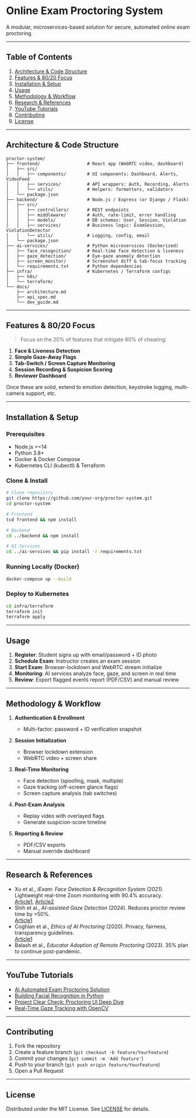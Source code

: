 # Online Exam Proctoring System

A modular, microservices-based solution for secure, automated online exam proctoring.

---

## Table of Contents

1. [Architecture & Code Structure](#architecture--code-structure)
2. [Features & 80/20 Focus](#features--8020-focus)
3. [Installation & Setup](#installation--setup)
4. [Usage](#usage)
5. [Methodology & Workflow](#methodology--workflow)
6. [Research & References](#research--references)
7. [YouTube Tutorials](#youtube-tutorials)
8. [Contributing](#contributing)
9. [License](#license)

---

## Architecture & Code Structure

```
proctor-system/
├── frontend/                  # React app (WebRTC video, dashboard)
│   ├── src/
│   │   ├── components/        # UI components: Dashboard, Alerts, VideoFeed
│   │   ├── services/          # API wrappers: Auth, Recording, Alerts
│   │   └── utils/             # Helpers: formatters, validators
│   └── package.json
├── backend/                   # Node.js / Express (or Django / Flask)
│   ├── src/
│   │   ├── controllers/       # REST endpoints
│   │   ├── middleware/        # Auth, rate-limit, error handling
│   │   ├── models/            # DB schemas: User, Session, Violation
│   │   ├── services/          # Business logic: ExamSession, ViolationDetector
│   │   └── utils/             # Logging, config, email
│   └── package.json
├── ai-services/               # Python microservices (Dockerized)
│   ├── face_recognition/      # Real-time face detection & liveness
│   ├── gaze_detection/        # Eye-gaze anomaly detection
│   ├── screen_monitor/        # Screenshot diff & tab-focus tracking
│   └── requirements.txt       # Python dependencies
├── infra/                     # Kubernetes / Terraform configs
│   ├── k8s/
│   └── terraform/
└── docs/
    ├── architecture.md
    ├── api_spec.md
    └── dev_guide.md
```

---

## Features & 80/20 Focus

> Focus on the 20% of features that mitigate 80% of cheating:

1. **Face & Liveness Detection**
2. **Simple Gaze-Away Flags**
3. **Tab-Switch / Screen Capture Monitoring**
4. **Session Recording & Suspicion Scoring**
5. **Reviewer Dashboard**

Once these are solid, extend to emotion detection, keystroke logging, multi-camera support, etc.

---

## Installation & Setup

### Prerequisites

* Node.js >=14
* Python 3.8+
* Docker & Docker Compose
* Kubernetes CLI (kubectl) & Terraform

### Clone & Install

```bash
# Clone repository
git clone https://github.com/your-org/proctor-system.git
cd proctor-system

# Frontend
tcd frontend && npm install

# Backend
cd ../backend && npm install

# AI Services
cd ../ai-services && pip install -r requirements.txt
```

### Running Locally (Docker)

```bash
docker-compose up --build
```

### Deploy to Kubernetes

```bash
cd infra/terraform
terraform init
terraform apply
```

---

## Usage

1. **Register**: Student signs up with email/password + ID photo
2. **Schedule Exam**: Instructor creates an exam session
3. **Start Exam**: Browser-lockdown and WebRTC stream initialize
4. **Monitoring**: AI services analyze face, gaze, and screen in real time
5. **Review**: Export flagged events report (PDF/CSV) and manual review

---

## Methodology & Workflow

1. **Authentication & Enrollment**

   * Multi-factor: password + ID verification snapshot
2. **Session Initialization**

   * Browser lockdown extension
   * WebRTC video + screen share
3. **Real-Time Monitoring**

   * Face detection (spoofing, mask, multiple)
   * Gaze tracking (off-screen glance flags)
   * Screen capture analysis (tab switches)
4. **Post-Exam Analysis**

   * Replay video with overlayed flags
   * Generate suspicion-score timeline
5. **Reporting & Review**

   * PDF/CSV exports
   * Manual override dashboard

---

## Research & References

* Xu et al., *iExam: Face Detection & Recognition System* (2021). Lightweight real-time Zoom monitoring with 90.4% accuracy. <br> [Article1](https://www.researchgate.net/publication/369814086_Online_Exam_Proctoring_System),  [Article2](https://www.mdpi.com/2079-3197/11/6/120?utm_source=chatgpt.com)
* Shih et al., *AI-assisted Gaze Detection* (2024). Reduces proctor review time by >50%. <br>[Article1](https://arxiv.org/abs/2206.13356?utm_source=chatgpt.com)
* Coghlan et al., *Ethics of AI Proctoring* (2020). Privacy, fairness, transparency guidelines.<br> [Article1](https://arxiv.org/abs/2011.07647?utm_source=chatgpt.com)
* Balash et al., *Educator Adoption of Remote Proctoring* (2023). 35% plan to continue post-pandemic.

---

## YouTube Tutorials

* [AI Automated Exam Proctoring Solution](https://youtu.be/example1)
* [Building Facial Recognition in Python](https://youtu.be/example2)
* [Project Clear Check: Proctoring UI Deep Dive](https://youtu.be/example3)
* [Real-Time Gaze Tracking with OpenCV](https://youtu.be/example4)

---

## Contributing

1. Fork the repository
2. Create a feature branch (`git checkout -b feature/YourFeature`)
3. Commit your changes (`git commit -m 'Add feature'`)
4. Push to your branch (`git push origin feature/YourFeature`)
5. Open a Pull Request

---

## License

Distributed under the MIT License. See [LICENSE](LICENSE) for details.

